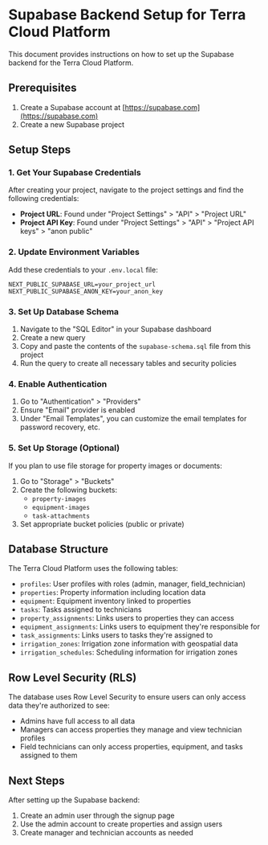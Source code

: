 # Supabase Backend Setup for Terra Cloud Platform

This document provides instructions on how to set up the Supabase backend for the Terra Cloud Platform.

## Prerequisites

1. Create a Supabase account at [https://supabase.com](https://supabase.com)
2. Create a new Supabase project

## Setup Steps

### 1. Get Your Supabase Credentials

After creating your project, navigate to the project settings and find the following credentials:

- **Project URL**: Found under "Project Settings" > "API" > "Project URL"
- **Project API Key**: Found under "Project Settings" > "API" > "Project API keys" > "anon public"

### 2. Update Environment Variables

Add these credentials to your `.env.local` file:

```
NEXT_PUBLIC_SUPABASE_URL=your_project_url
NEXT_PUBLIC_SUPABASE_ANON_KEY=your_anon_key
```

### 3. Set Up Database Schema

1. Navigate to the "SQL Editor" in your Supabase dashboard
2. Create a new query
3. Copy and paste the contents of the `supabase-schema.sql` file from this project
4. Run the query to create all necessary tables and security policies

### 4. Enable Authentication

1. Go to "Authentication" > "Providers"
2. Ensure "Email" provider is enabled
3. Under "Email Templates", you can customize the email templates for password recovery, etc.

### 5. Set Up Storage (Optional)

If you plan to use file storage for property images or documents:

1. Go to "Storage" > "Buckets"
2. Create the following buckets:
   - `property-images`
   - `equipment-images`
   - `task-attachments`
3. Set appropriate bucket policies (public or private)

## Database Structure

The Terra Cloud Platform uses the following tables:

- `profiles`: User profiles with roles (admin, manager, field_technician)
- `properties`: Property information including location data
- `equipment`: Equipment inventory linked to properties
- `tasks`: Tasks assigned to technicians
- `property_assignments`: Links users to properties they can access
- `equipment_assignments`: Links users to equipment they're responsible for
- `task_assignments`: Links users to tasks they're assigned to
- `irrigation_zones`: Irrigation zone information with geospatial data
- `irrigation_schedules`: Scheduling information for irrigation zones

## Row Level Security (RLS)

The database uses Row Level Security to ensure users can only access data they're authorized to see:

- Admins have full access to all data
- Managers can access properties they manage and view technician profiles
- Field technicians can only access properties, equipment, and tasks assigned to them

## Next Steps

After setting up the Supabase backend:

1. Create an admin user through the signup page
2. Use the admin account to create properties and assign users
3. Create manager and technician accounts as needed 